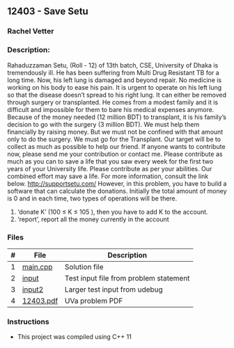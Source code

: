 ## 12403 - Save Setu
### Rachel Vetter 
### Description:

Rahaduzzaman Setu, (Roll - 12) of 13th batch, CSE, University of Dhaka is tremendously ill. He has
been suffering from Multi Drug Resistant TB for a long time. Now, his left lung is damaged and
beyond repair. No medicine is working on his body to ease his pain. It is urgent to operate on his left
lung so that the disease doesn’t spread to his right lung. It can either be removed through surgery
or transplanted. He comes from a modest family and it is difficult and impossible for them to bare
his medical expenses anymore. Because of the money needed (12 million BDT) to transplant, it is his
family’s decision to go with the surgery (3 million BDT). We must help them financially by raising
money. But we must not be confined with that amount only to do the surgery. We must go for the
Transplant. Our target will be to collect as much as possible to help our friend.
If anyone wants to contribute now, please send me your contribution or contact me. Please contribute
as much as you can to save a life that you saw every week for the first two years of your University life.
Please contribute as per your abilities. Our combined effort may save a life.
For more information, consult the link below.
http://supportsetu.com/
However, in this problem, you have to build a software that can calculate the donations. Initially
the total amount of money is 0 and in each time, two types of operations will be there.
1) ‘donate K’ (100 ≤ K ≤ 105
), then you have to add K to the account.
2) ‘report’, report all the money currently in the account

### Files

|   #   | File                       | Description                                                |
| :---: | -------------------------- | ---------------------------------------------------------- |
|   1   | [main.cpp](./main.cpp)     | Solution file                                              |
|   2   | [input](./input.txt)       | Test input file from problem statement                     |
|   3   | [input2](./input2.txt)     | Larger test input from udebug                              |
|   4   | [12403.pdf](./12403.pdf)   | UVa problem PDF                                            |


### Instructions

- This project was compiled using C++ 11 
